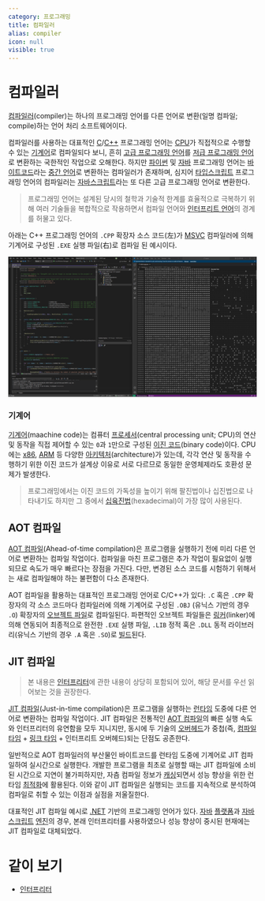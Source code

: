 ```yaml
---
category: 프로그래밍
title: 컴파일러
alias: compiler
icon: null
visible: true
---
```

# 컴파일러
[컴파일러](https://ko.wikipedia.org/wiki/컴파일러)(compiler)는 하나의 프로그래밍 언어를 다른 언어로 변환(일명 컴파일; compile)하는 언어 처리 소프트웨어이다.

컴파일러를 사용하는 대표적인 [C](ko.C)/[C++](ko.Cpp) 프로그래밍 언어는 [CPU](ko.Processor)가 직접적으로 수행할 수 있는 [기계어](#기계어)로 컴파일되다 보니, 흔히 [고급 프로그래밍 언어](https://ko.wikipedia.org/wiki/고급_프로그래밍_언어)를 [저급 프로그래밍 언어](https://ko.wikipedia.org/wiki/저급_프로그래밍_언어)로 변환하는 국한적인 작업으로 오해한다. 하지만 [파이썬](ko.Python) 및 [자바](ko.Java) 프로그래밍 언어는 [바이트코드](ko.Interpreter#바이트코드)라는 [중간 언어](https://ko.wikipedia.org/wiki/중간_표현)로 변환하는 컴파일러가 존재하며, 심지어 [타입스크립트](ko.TypeScript) 프로그래밍 언어의 컴파일러는 [자바스크립트](ko.JavaScript)라는 또 다른 고급 프로그래밍 언어로 변환한다.

>  프로그래밍 언어는 설계된 당시의 철학과 기술적 한계를 효율적으로 극복하기 위해 여러 기술들을 복합적으로 작용하면서 컴파일 언어와 [인터프리트 언어](ko.Interpreter)의 경계를 허물고 있다.

아래는 C++ 프로그래밍 언어의 `.CPP` 확장자 소스 코드(左)가 [MSVC](https://ko.wikipedia.org/wiki/마이크로소프트_비주얼_C++) 컴파일러에 의해 기계어로 구성된 `.EXE` 실행 파일(右)로 컴파일 된 예시이다.

![C++ 프로그래밍 소스 코드, 그리고 <a href="https://ko.wikipedia.org/wiki/X86-64">x64 아키텍처</a> 기계어로 컴파일된 이진 실행 파일](/images/programming_compiler_example.png)

### 기계어
[기계어](https://ko.wikipedia.org/wiki/기계어)(maachine code)는 컴퓨터 [프로세서](ko.Processor)(central processing unit; CPU)의 연산 및 동작을 직접 제어할 수 있는 `0`과 `1`만으로 구성된 [이진 코드](https://ko.wikipedia.org/wiki/이진_코드)(binary code)이다. CPU에는 [x86](https://ko.wikipedia.org/wiki/X86), [ARM](https://ko.wikipedia.org/wiki/ARM_아키텍처) 등 다양한 [아키텍처](https://ko.wikipedia.org/wiki/명령어_집합)(architecture)가 있는데, 각각 연산 및 동작을 수행하기 위한 이진 코드가 설계상 이유로 서로 다르므로 동일한 운영체제라도 호환성 문제가 발생한다.

> 프로그래밍에서는 이진 코드의 가독성을 높이기 위해 팔진법이나 십진법으로 나타내기도 하지만 그 중에서 [십육진법](https://ko.wikipedia.org/wiki/십육진법)(hexadecimal)이 가장 많이 사용된다.

## AOT 컴파일
[AOT 컴파일](https://ko.wikipedia.org/wiki/AOT_컴파일)(Ahead-of-time compilation)은 프로그램을 실행하기 전에 미리 다른 언어로 변환하는 컴파일 작업이다. 컴파일을 마친 프로그램은 추가 작업이 필요없이 실행되므로 속도가 매우 빠르다는 장점을 가진다. 다만, 변경된 소스 코드를 시험하기 위해서는 새로 컴파일해야 하는 불편함이 다소 존재한다.

AOT 컴파일을 활용하는 대표적인 프로그래밍 언어로 C/C++가 있다: `.C` 혹은 `.CPP` 확장자의 각 소스 코드마다 컴파일러에 의해 기계어로 구성된 `.OBJ` (유닉스 기반의 경우 `.O`) 확장자의 [오브젝트 파일](https://ko.wikipedia.org/wiki/목적_파일)로 컴파일된다. 파편적인 오브젝트 파일들은 [링커](https://ko.wikipedia.org/wiki/링커_(컴퓨팅))(linker)에 의해 연동되어 최종적으로 완전한 `.EXE` 실행 파일, `.LIB` 정적 혹은 `.DLL` 동적 라이브러리(유닉스 기반의 경우 `.A` 혹은 `.SO`)로 [빌드](https://ko.wikipedia.org/wiki/소프트웨어_빌드)된다.

## JIT 컴파일
> 본 내용은 [인터프리터](ko.Interpreter)에 관한 내용이 상당히 포함되어 있어, 해당 문서를 우선 읽어보는 것을 권장한다.

[JIT 컴파일](https://ko.wikipedia.org/wiki/JIT_컴파일)(Just-in-time compilation)은 프로그램을 실행하는 [런타임](https://ko.wikipedia.org/wiki/런타임) 도중에 다른 언어로 변환하는 컴파일 작업이다. JIT 컴파일은 전통적인 [AOT 컴파일](#aot-컴파일)의 빠른 실행 속도와 인터프리터의 유연함을 모두 지니지만, 동시에 두 기술의 [오버헤드](https://ko.wikipedia.org/wiki/오버헤드)가 중첩(즉, [컴파일 타임](https://ko.wikipedia.org/wiki/컴파일_타임) + [링크 타임](https://ko.wikipedia.org/wiki/링크_타임) + 인터프리트 오버헤드)되는 단점도 공존한다.

일반적으로 AOT 컴파일러의 부산물인 바이트코드를 런타임 도중에 기계어로 JIT 컴파일하여 실시간으로 실행한다. 개발한 프로그램을 최초로 실행할 때는 JIT 컴파일에 소비된 시간으로 지연이 불가피하지만, 자츰 컴파일 정보가 [캐싱](https://ko.wikipedia.org/wiki/캐시)되면서 성능 향상을 위한 런타임 [최적화](https://en.wikipedia.org/wiki/Adaptive_optimization)에 활용된다. 이와 같이 JIT 컴파일은 실행되는 코드를 지속적으로 분석하여 컴파일로 취할 수 있는 이점과 실점을 저울질한다.

대표적인 JIT 컴파일 예시로 [.NET](ko.Csharp#net) 기반의 프로그래밍 언어가 있다. [자바](ko.Java) [플랫폼](https://ko.wikipedia.org/wiki/자바_(소프트웨어_플랫폼))과 [자바스크립트](ko.JavaScript) [엔진](https://ko.wikipedia.org/wiki/자바스크립트_엔진)의 경우, 본래 인터프리터를 사용하였으나 성능 향상이 중시된 현재에는 JIT 컴파일로 대체되었다.

# 같이 보기
* [인터프리터](ko.Interpreter)
